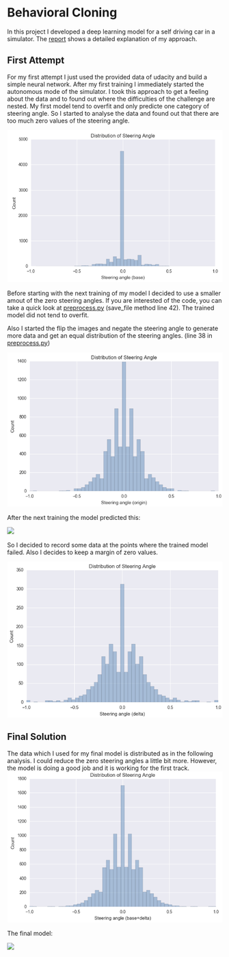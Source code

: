 # Behavioral Cloning

In this project I developed a deep learning model for a self driving car in a simulator. The [report](writeup_report.md) shows a detailed explanation of my approach.


## First Attempt
For my first attempt I just used the provided data of udacity and build a simple neural network. After my first training I immediately started the autonomous mode of the simulator. I took this approach to get a feeling about the data and to found out where the difficulties of the challenge are nested. My first model tend to overfit and only predicte one category of steering angle. So I started to analyse the data and found out that there are too much zero values of the steering angle. 

![Analysis of base data](report/base_analysis.png)

Before starting with the next training of my model I decided to use a smaller amout of the zero steering angles. If you are interested of the code, you can take a quick look at [preprocess.py](preprocess.py) (save_file method line 42). The trained model did not tend to overfit.

Also I started the flip the images and negate the steering angle to generate more data and get an equal distribution of the steering angles. (line 38 in [preprocess.py](preprocess.py))

![Analysis of modified base data](report/modified_base_analysis.png)

After the next training the model predicted this:

![](report/init_model_1.gif)

So I decided to record some data at the points where the trained model failed. Also I decides to keep a margin of zero values.

![Analysis of delta data](report/delta_analysis.png)



## Final Solution

The data which I used for my final model is distributed as in the following analysis. I could reduce the zero steering angles a little bit more. However, the model is doing a good job and it is working for the first track.
![Analysis of combined data](report/combined_analysis.png)

The final model:

![](report/model_1.gif)
